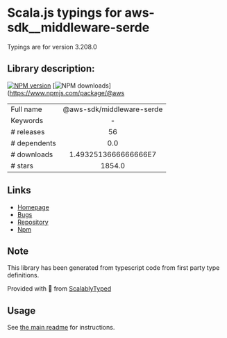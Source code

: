 
# Scala.js typings for aws-sdk__middleware-serde

Typings are for version 3.208.0

## Library description:
[![NPM version](https://img.shields.io/npm/v/@aws-sdk/middleware-serde/latest.svg)](https://www.npmjs.com/package/@aws-sdk/middleware-serde) [![NPM downloads](https://img.shields.io/npm/dm/@aws-sdk/middleware-serde.svg)](https://www.npmjs.com/package/@aws

|                    |                 |
| ------------------ | :-------------: |
| Full name          | @aws-sdk/middleware-serde |
| Keywords           | - |
| # releases         | 56 |
| # dependents       | 0.0 |
| # downloads        | 1.4932513666666666E7 |
| # stars            | 1854.0 |

## Links
- [Homepage](https://github.com/aws/aws-sdk-js-v3/tree/main/packages/middleware-serde)
- [Bugs](https://github.com/aws/aws-sdk-js-v3/issues)
- [Repository](https://github.com/aws/aws-sdk-js-v3)
- [Npm](https://www.npmjs.com/package/%40aws-sdk%2Fmiddleware-serde)
    


## Note
This library has been generated from typescript code from first party type definitions.

Provided with :purple_heart: from [ScalablyTyped](https://github.com/oyvindberg/ScalablyTyped)

## Usage
See [the main readme](../../readme.md) for instructions.


